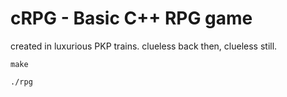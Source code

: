 # cRPG - Basic C++ RPG game

created in luxurious PKP trains. 
clueless back then, clueless still.

```
make

./rpg
```
